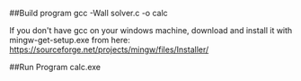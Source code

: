 ##Build program
gcc -Wall solver.c -o calc

If you don't have gcc on your windows machine, download and install it with mingw-get-setup.exe from here: 
https://sourceforge.net/projects/mingw/files/Installer/


##Run Program
calc.exe
